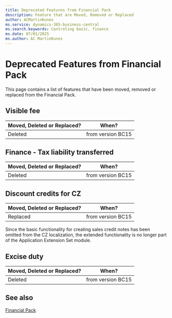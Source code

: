```yaml
---
title: Deprecated Features from Financial Pack
description: Feature that are Moved, Removed or Replaced
author: ACMartinKunes
ms.service: dynamics-365-business-central
ms.search.keywords: Controling basic, finance 
ms.date: 07/01/2025
ms.author: AC MartinKunes
---
```


# Deprecated Features from Financial Pack

This page contains a list of features that have been moved, removed or replaced from the Financial Pack.

## Visible fee

| Moved, Deleted or Replaced? | When? |
|----|----|
| Deleted | from version BC15 |

## Finance - Tax liability transferred

| Moved, Deleted or Replaced? | When? |
|----|----|
| Deleted | from version BC15 |

## Discount credits for CZ

| Moved, Deleted or Replaced? | When? |
|----|----|
| Replaced | from version BC15 |

Since the basic functionality for creating sales credit notes has been omitted from the CZ localization, the extended functionality is no longer part of the Application Extension Set module.

## Excise duty

| Moved, Deleted or Replaced? | When? |
|----|----|
| Deleted | from version BC15 |

## See also
[Financial Pack](finance-pack.md)
